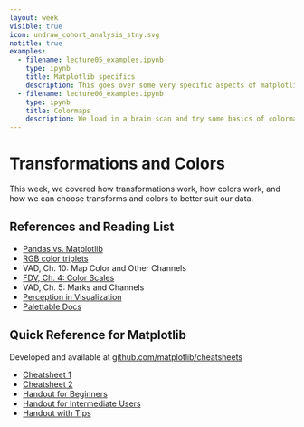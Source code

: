 ```yaml
---
layout: week
visible: true
icon: undraw_cohort_analysis_stny.svg
notitle: true
examples:
  - filename: lecture05_examples.ipynb
    type: ipynb
    title: Matplotlib specifics
    description: This goes over some very specific aspects of matplotlib, and how to apply data transformations to patches and annotations, as well as modifying properties of the plot.
  - filename: lecture06_examples.ipynb
    type: ipynb
    title: Colormaps
    description: We load in a brain scan and try some basics of colormapping in matplotlib.
---
```


# Transformations and Colors

This week, we covered how transformations work, how colors work, and how we can
choose transforms and colors to better suit our data.

## References and Reading List

 * [Pandas vs. Matplotlib](http://jonathansoma.com/lede/algorithms-2017/classes/fuzziness-matplotlib/understand-df-plot-in-pandas/)
 * [RGB color triplets](https://www.rapidtables.com/web/color/RGB_Color.html)
 * VAD, Ch. 10: Map Color and Other Channels 
 * [FDV, Ch. 4: Color Scales](https://serialmentor.com/dataviz/color-basics.html)
 * VAD, Ch. 5: Marks and Channels 
 * [Perception in Visualization](https://www.csc2.ncsu.edu/faculty/healey/PP/)
 * [Palettable Docs](https://jiffyclub.github.io/palettable/#documentation)

## Quick Reference for Matplotlib

Developed and available at [github.com/matplotlib/cheatsheets](https://github.com/matplotlib/cheatsheets)

 * [Cheatsheet 1](cheatsheets-1.png)
 * [Cheatsheet 2](cheatsheets-2.png)
 * [Handout for Beginners](handout-beginner.png)
 * [Handout for Intermediate Users](handout-intermediate.png)
 * [Handout with Tips](handout-tips.png)
